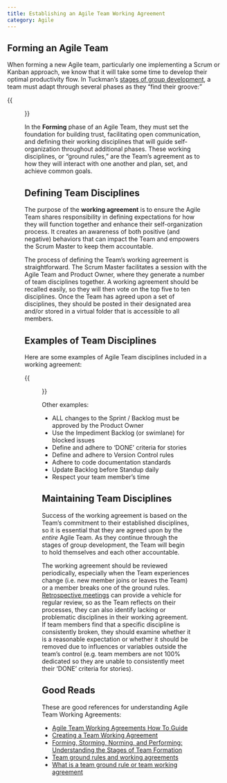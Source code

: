```yaml
---
title: Establishing an Agile Team Working Agreement
category: Agile
---
```


## Forming an Agile Team

When forming a new Agile team, particularly one implementing a Scrum or Kanban approach, we know that it will take some time to develop their optimal productivity flow. In Tuckman’s [stages of group development](https://en.wikipedia.org/wiki/Tuckman%27s_stages_of_group_development), a team must adapt through several phases as they “find their groove:”

{{<figure src="/assets/img/guides/FSNP.png"
  alt="Forming to Storming to Norming to Performing"
  class="display-block margin-x-auto maxw-tablet">}}

In the **Forming** phase of an Agile Team, they must set the foundation for building trust, facilitating open communication, and defining their working disciplines that will guide self-organization throughout additional phases. These working disciplines, or “ground rules,” are the Team’s agreement as to how they will interact with one another and plan, set, and achieve common goals.


## Defining Team Disciplines

The purpose of the **working agreement** is to ensure the Agile Team shares responsibility in defining expectations for how they will function together and enhance their self-organization process. It creates an awareness of both positive (and negative) behaviors that can impact the Team and empowers the Scrum Master to keep them accountable.

The process of defining the Team’s working agreement is straightforward. The Scrum Master facilitates a session with the Agile Team and Product Owner, where they generate a number of team disciplines together. A working agreement should be recalled easily, so they will then vote on the top five to ten disciplines. Once the Team has agreed upon a set of disciplines, they should be posted in their designated area and/or stored in a virtual folder that is accessible to all members.


## Examples of Team Disciplines

Here are some examples of Agile Team disciplines included in a working agreement:

{{<figure src="/assets/img/guides/working_agreement.png"
  alt="Working Agreement: Don't be afraid to ask for help, Product Onwer is available during core hours, be on time for meetings, tell the truth, and communicate individual schedule"
  class="display-block margin-x-auto maxw-tablet"
  caption="Source: AgileFAQ, Getting Agile">}}


Other examples:

* ALL changes to the Sprint / Backlog must be approved by the Product Owner
* Use the Impediment Backlog (or swimlane) for blocked issues
* Define and adhere to ‘DONE’ criteria for stories
* Define and adhere to Version Control rules
* Adhere to code documentation standards
* Update Backlog before Standup daily
* Respect your team member’s time


## Maintaining Team Disciplines

Success of the working agreement is based on the Team’s commitment to their established disciplines, so it is essential that they are agreed upon by the *entire* Agile Team. As they continue through the stages of group development, the Team will begin to hold themselves and each other accountable.

The working agreement should be reviewed periodically, especially when the Team experiences change (i.e. new member joins or leaves the Team) or a member breaks one of the ground rules. [Retrospective meetings](/guides/agile_meetings_goals_and_benefits/#sprint-retrospective) can provide a vehicle for regular review, so as the Team reflects on their processes, they can also identify lacking or problematic disciplines in their working agreement. If team members find that a specific discipline is consistently broken, they should examine whether it is a reasonable expectation or whether it should be removed due to influences or variables outside the team’s control (e.g. team members are not 100% dedicated so they are unable to consistently meet their ‘DONE’ criteria for stories).


## Good Reads

These are good references for understanding Agile Team Working Agreements:
* [Agile Team Working Agreements How To Guide](https://web.archive.org/web/20191208130941/https://payton-consulting.com/agile-team-working-agreements-guide/)
* [Creating a Team Working Agreement](https://web.archive.org/web/20200802085143/http://www.gettingagile.com/2008/05/02/creating-a-team-working-agreement/)
* [Forming, Storming, Norming, and Performing: Understanding the Stages of Team Formation](https://www.mindtools.com/pages/article/newLDR_86.htm)
* [Team ground rules and working agreements](https://web.archive.org/web/20181208070736/https://nomad8.com/team-ground-rules/)
* [What is a team ground rule or team working agreement](https://agilefaq.wordpress.com/2007/11/21/what-is-a-team-ground-rule-or-team-working-agreement/)

